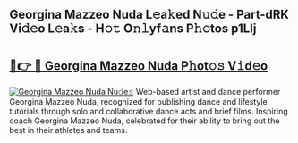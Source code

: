 ## Georgina Mazzeo Nuda L𝚎a𝚔ed N𝚞𝚍e - Part-dRK Vi𝚍𝚎o L𝚎a𝚔s - H𝚘𝚝 O𝚗𝚕yf𝚊ns P𝚑𝚘tos p1LIj

# <h2><a href="http://kf8h45h.oniu.top/?m=Georgina+Mazzeo+Nuda">🔗👉 🔴 Georgina Mazzeo Nuda P𝚑ot𝚘𝚜 V𝚒d𝚎o</a></h2>

[![Georgina Mazzeo Nuda Nu𝚍e𝚜](https://i.imgur.com/0qMVB7G.gif)](http://kf8h45h.oniu.top/?m=Georgina+Mazzeo+Nuda)
Web-based artist and dance performer Georgina Mazzeo Nuda, recognized for publishing dance and lifestyle tutorials through solo and collaborative dance acts and brief films. Inspiring coach Georgina Mazzeo Nuda, celebrated for their ability to bring out the best in their athletes and teams.  
